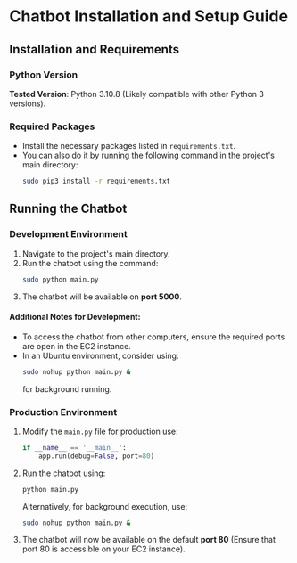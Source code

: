 # Chatbot Installation and Setup Guide

## Installation and Requirements

### Python Version
**Tested Version**: Python 3.10.8 (Likely compatible with other Python 3 versions).

### Required Packages
- Install the necessary packages listed in `requirements.txt`.
- You can also do it by running the following command in the project's main directory:
  ```bash
  sudo pip3 install -r requirements.txt
  ```

## Running the Chatbot

### Development Environment
1. Navigate to the project's main directory.
2. Run the chatbot using the command:
   ```bash
   sudo python main.py
   ```
3. The chatbot will be available on **port 5000**.

#### Additional Notes for Development:
- To access the chatbot from other computers, ensure the required ports are open in the EC2 instance.
- In an Ubuntu environment, consider using:
  ```bash
  sudo nohup python main.py &
  ```
  for background running.

### Production Environment
1. Modify the `main.py` file for production use:
   ```python
   if __name__ == '__main__':
       app.run(debug=False, port=80)
   ```
2. Run the chatbot using:
   ```bash
   python main.py
   ```
   Alternatively, for background execution, use:
     ```bash
     sudo nohup python main.py &
     ```
3. The chatbot will now be available on the default **port 80** (Ensure that port 80 is accessible on your EC2 instance).
